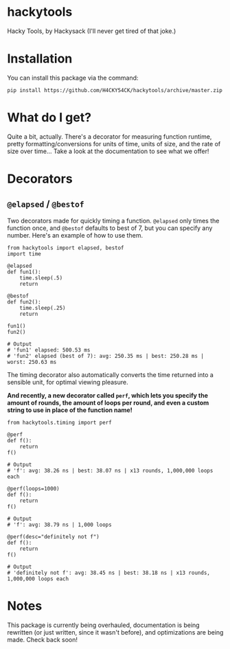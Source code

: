 # hackytools
Hacky Tools, by Hackysack (I'll never get tired of that joke.)

# Installation
You can install this package via the command:

`pip install https://github.com/H4CKY54CK/hackytools/archive/master.zip`

# What do I get?
Quite a bit, actually. There's a decorator for measuring function runtime, pretty formatting/conversions for units of time, units of size, and the rate of size over time... Take a look at the documentation to see what we offer!

# Decorators

## `@elapsed` / `@bestof`

Two decorators made for quickly timing a function. `@elapsed` only times the function once, and `@bestof` defaults to best of 7, but you can specify any number. Here's an example of how to use them.

```
from hackytools import elapsed, bestof
import time

@elapsed
def fun1():
    time.sleep(.5)
    return

@bestof
def fun2():
    time.sleep(.25)
    return

fun1()
fun2()

# Output
# 'fun1' elapsed: 500.53 ms
# 'fun2' elapsed (best of 7): avg: 250.35 ms | best: 250.28 ms | worst: 250.63 ms
```

The timing decorator also automatically converts the time returned into a sensible unit, for optimal viewing pleasure.

**And recently, a new decorator called `perf`, which lets you specify the amount of rounds, the amount of loops per round, and even a custom string to use in place of the function name!**

```
from hackytools.timing import perf

@perf
def f():
    return
f()

# Output
# 'f': avg: 38.26 ns | best: 38.07 ns | x13 rounds, 1,000,000 loops each

@perf(loops=1000)
def f():
    return
f()

# Output
# 'f': avg: 38.79 ns | 1,000 loops

@perf(desc="definitely not f")
def f():
    return
f()

# Output
# 'definitely not f': avg: 38.45 ns | best: 38.18 ns | x13 rounds, 1,000,000 loops each
```

# Notes
This package is currently being overhauled, documentation is being rewritten (or just written, since it wasn't before), and optimizations are being made. Check back soon!
